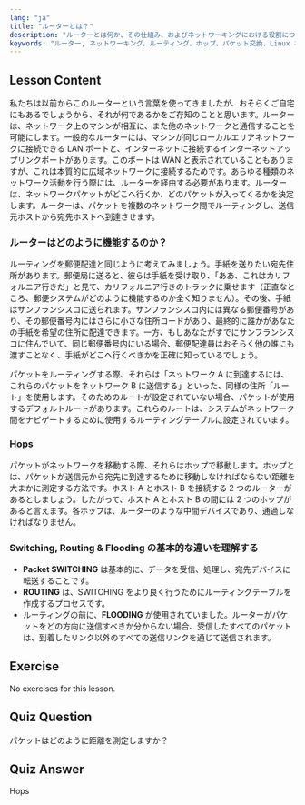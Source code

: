 ```yaml
---
lang: "ja"
title: "ルーターとは？"
description: "ルーターとは何か、その仕組み、およびネットワーキングにおける役割について学びます。初心者向けにルーティング、ホップ、パケット配信を理解します。"
keywords: "ルーター, ネットワーキング，ルーティング，ホップ，パケット交換，Linux ネットワーキング，初心者向けチュートリアル，ネットワークガイド"
---
```


## Lesson Content

私たちは以前からこのルーターという言葉を使ってきましたが、おそらくご自宅にもあるでしょうから、それが何であるかをご存知のことと思います。ルーターは、ネットワーク上のマシンが相互に、また他のネットワークと通信することを可能にします。一般的なルーターには、マシンが同じローカルエリアネットワークに接続できる LAN ポートと、インターネットに接続するインターネットアップリンクポートがあります。このポートは WAN と表示されていることもありますが、これは本質的に広域ネットワークに接続するためです。あらゆる種類のネットワーク活動を行う際には、ルーターを経由する必要があります。ルーターは、ネットワークパケットがどこへ行くか、どのパケットが入ってくるかを決定します。ルーターは、パケットを複数のネットワーク間でルーティングし、送信元ホストから宛先ホストへ到達させます。

### ルーターはどのように機能するのか？

ルーティングを郵便配達と同じように考えてみましょう。手紙を送りたい宛先住所があります。郵便局に送ると、彼らは手紙を受け取り、「ああ、これはカリフォルニア行きだ」と見て、カリフォルニア行きのトラックに乗せます（正直なところ、郵便システムがどのように機能するのか全く知りません）。その後、手紙はサンフランシスコに送られます。サンフランシスコ内には異なる郵便番号があり、その郵便番号内にはさらに小さな住所コードがあり、最終的に誰かがあなたの手紙を希望の住所に配達できます。一方、もしあなたがすでにサンフランシスコに住んでいて、同じ郵便番号内にいる場合、郵便配達員はおそらく他の誰にも渡すことなく、手紙がどこへ行くべきかを正確に知っているでしょう。

パケットをルーティングする際、それらは「ネットワーク A に到達するには、これらのパケットをネットワーク B に送信する」といった、同様の住所「ルート」を使用します。そのためのルートが設定されていない場合、パケットが使用するデフォルトルートがあります。これらのルートは、システムがネットワーク間をナビゲートするために使用するルーティングテーブルに設定されています。

### Hops

パケットがネットワークを移動する際、それらはホップで移動します。ホップとは、パケットが送信元から宛先に到達するために移動しなければならない距離を大まかに測定する方法です。ホスト A とホスト B を接続する 2 つのルーターがあるとしましょう。したがって、ホスト A とホスト B の間には 2 つのホップがあると言えます。各ホップは、ルーターのような中間デバイスであり、通過しなければなりません。

### Switching, Routing & Flooding の基本的な違いを理解する

- **Packet SWITCHING** は基本的に、データを受信、処理し、宛先デバイスに転送することです。
- **ROUTING** は、SWITCHING をより良く行うためにルーティングテーブルを作成するプロセスです。
- ルーティングの前に、**FLOODING** が使用されていました。ルーターがパケットをどの方向に送信すべきか分からない場合、受信したすべてのパケットは、到着したリンク以外のすべての送信リンクを通じて送信されます。

## Exercise

No exercises for this lesson.

## Quiz Question

パケットはどのように距離を測定しますか？

## Quiz Answer

Hops
